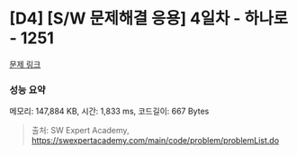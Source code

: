 # [D4] [S/W 문제해결 응용] 4일차 - 하나로 - 1251 

[문제 링크](https://swexpertacademy.com/main/code/problem/problemDetail.do?contestProbId=AV15StKqAQkCFAYD) 

### 성능 요약

메모리: 147,884 KB, 시간: 1,833 ms, 코드길이: 667 Bytes



> 출처: SW Expert Academy, https://swexpertacademy.com/main/code/problem/problemList.do